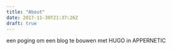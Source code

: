 ```yaml
---
title: "About"
date: 2017-11-30T21:37:26Z
draft: true
---
```



een poging om een blog te bouwen met HUGO in APPERNETIC
